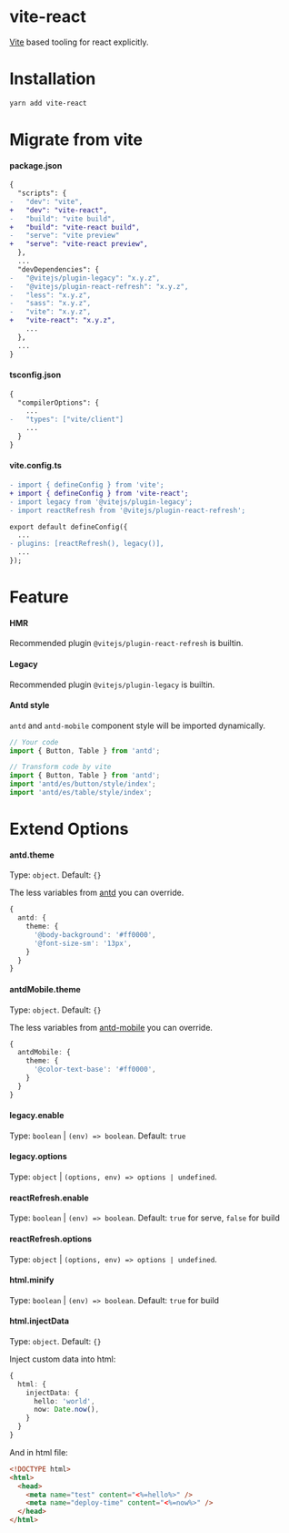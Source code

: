 # vite-react

[Vite](https://github.com/vitejs/vite) based tooling for react explicitly.

# Installation
```bash
yarn add vite-react
```

# Migrate from vite
#### package.json
```diff
{
  "scripts": {
-   "dev": "vite",
+   "dev": "vite-react",
-   "build": "vite build",
+   "build": "vite-react build",
-   "serve": "vite preview"
+   "serve": "vite-react preview",
  },
  ...
  "devDependencies": {
-   "@vitejs/plugin-legacy": "x.y.z",
-   "@vitejs/plugin-react-refresh": "x.y.z",
-   "less": "x.y.z",
-   "sass": "x.y.z",
-   "vite": "x.y.z",
+   "vite-react": "x.y.z",
    ...
  },
  ...
}
```

#### tsconfig.json
```diff
{
  "compilerOptions": {
    ...
-   "types": ["vite/client"]
    ...
  }
}
```

#### vite.config.ts
```diff
- import { defineConfig } from 'vite';
+ import { defineConfig } from 'vite-react';
- import legacy from '@vitejs/plugin-legacy';
- import reactRefresh from '@vitejs/plugin-react-refresh';

export default defineConfig({
  ...
- plugins: [reactRefresh(), legacy()],
  ...
});
```

# Feature
#### HMR
Recommended plugin `@vitejs/plugin-react-refresh` is builtin.

#### Legacy
Recommended plugin `@vitejs/plugin-legacy` is builtin.

#### Antd style
`antd` and `antd-mobile` component style will be imported dynamically.
```typescript
// Your code
import { Button, Table } from 'antd';

// Transform code by vite
import { Button, Table } from 'antd';
import 'antd/es/button/style/index';
import 'antd/es/table/style/index';
```

# Extend Options
#### antd.theme
Type: `object`. Default: `{}`

The less variables from [antd](https://github.com/ant-design/ant-design/blob/master/components/style/themes/default.less) you can override.

```typescript
{
  antd: {
    theme: {
      '@body-background': '#ff0000',
      '@font-size-sm': '13px',
    }
  }
}
```

#### antdMobile.theme
Type: `object`. Default: `{}`

The less variables from [antd-mobile](https://github.com/ant-design/ant-design-mobile/blob/master/components/style/themes/default.less) you can override.

```typescript
{
  antdMobile: {
    theme: {
      '@color-text-base': '#ff0000',
    }
  }
}
```

#### legacy.enable
Type: `boolean` | `(env) => boolean`. Default: `true`

#### legacy.options
Type: `object` | `(options, env) => options | undefined`.

#### reactRefresh.enable
Type: `boolean` | `(env) => boolean`. Default: `true` for serve, `false` for build

#### reactRefresh.options
Type: `object` | `(options, env) => options | undefined`.

#### html.minify
Type: `boolean` | `(env) => boolean`. Default: `true` for build

#### html.injectData
Type: `object`. Default: `{}`

Inject custom data into html:
```typescript
{
  html: {
    injectData: {
      hello: 'world',
      now: Date.now(),
    }
  }
}
```
And in html file:
```html
<!DOCTYPE html>
<html>
  <head>
    <meta name="test" content="<%=hello%>" />
    <meta name="deploy-time" content="<%=now%>" />
  </head>
</html>
```
